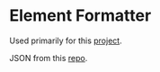 # Element Formatter
Used primarily for this [project](https://bbtitlegen.com/).

JSON from this [repo](https://github.com/Bowserinator/Periodic-Table-JSON/blob/master/PeriodicTableJSON.json).
